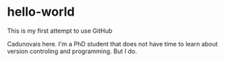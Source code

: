 # hello-world
This is my first attempt to use GitHub

Cadunovais here. I'm a PhD student that does not have time to learn about version controling and programming. But I do. 
